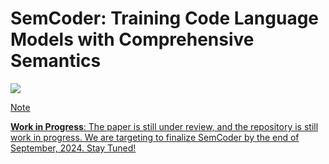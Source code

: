 # SemCoder: Training Code Language Models with Comprehensive Semantics

<p align="left">
    <a href="https://arxiv.org/abs/2406.01006"><img src="https://img.shields.io/badge/arXiv-2406.01006-b31b1b.svg?style=for-the-badge">
</p>

> [!NOTE]
> 
> __Work in Progress__: The paper is still under review, and the repository is still work in progress. We are targeting to finalize SemCoder by the end of September, 2024. Stay Tuned!